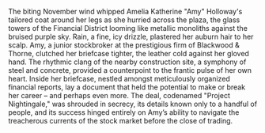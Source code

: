 The biting November wind whipped Amelia Katherine "Amy" Holloway's tailored coat around her legs as she hurried across the plaza, the glass towers of the Financial District looming like metallic monoliths against the bruised purple sky.  Rain, a fine, icy drizzle, plastered her auburn hair to her scalp.  Amy, a junior stockbroker at the prestigious firm of Blackwood & Thorne, clutched her briefcase tighter, the leather cold against her gloved hand. The rhythmic clang of the nearby construction site, a symphony of steel and concrete, provided a counterpoint to the frantic pulse of her own heart.  Inside her briefcase, nestled amongst meticulously organized financial reports, lay a document that held the potential to make or break her career – and perhaps even more.  The deal, codenamed "Project Nightingale," was shrouded in secrecy, its details known only to a handful of people, and its success hinged entirely on Amy’s ability to navigate the treacherous currents of the stock market before the close of trading.
